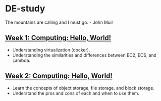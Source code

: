 # DE-study
The mountains are calling and I must go. - John Muir

## [Week 1: Computing: Hello, World!](./week1/)
- Understanding virtualization (docker).
- Understanding the similarities and differences between EC2, ECS, and Lambda.

## [Week 2: Computing: Hello, World!](./week2/)
- Learn the concepts of object storage, file storage, and block storage.
- Understand the pros and cons of each and when to use them.